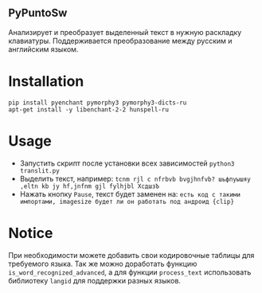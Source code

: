 ## PyPuntoSw

Анализирует и преобразует выделенный текст в нужную раскладку клавиатуры.
Поддерживается преобразование между русским и английским языком.

# Installation
```
pip install pyenchant pymorphy3 pymorphy3-dicts-ru
apt-get install -y libenchant-2-2 hunspell-ru
```

# Usage

* Запустить скрипт после установки всех зависимостей
  `python3 translit.py`
* Выделить текст, например:
  `tcnm rjl c nfrbvb bvgjhnfvb? шьфпуышяу ,eltn kb jy hf,jnfnm gjl fylhjbl ХсдшзЪ`
* Нажать кнопку `Pause`, текст будет заменен на:
  `есть код c такими импортами, imagesize будет ли он работать под андроид {clip}`

# Notice

При необходимости можете добавить свои кодировочные таблицы для требуемого языка.
Так же можно доработать функцию `is_word_recognized_advanced`, а для функции `process_text` использовать библиотеку `langid` для поддержки разных языков.
